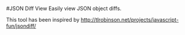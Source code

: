 #JSON Diff View
Easily view JSON object diffs.

This tool has been inspired by http://tlrobinson.net/projects/javascript-fun/jsondiff/

